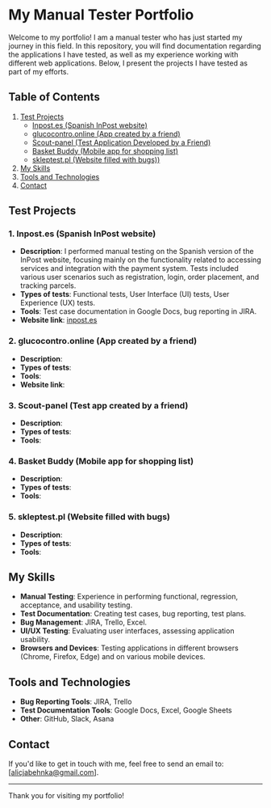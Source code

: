 # My Manual Tester Portfolio

Welcome to my portfolio! I am a manual tester who has just started my journey in this field. In this repository, you will find documentation regarding the applications I have tested, as well as my experience working with different web applications. Below, I present the projects I have tested as part of my efforts.

## Table of Contents
1. [Test Projects](#test-projects)
   - [Inpost.es (Spanish InPost website)](#inpostes-spanish-inpost-website)
   - [glucocontro.online (App created by a friend)](#glucocontro-online-app-created-by-a-friend)
   - [Scout-panel (Test Application Developed by a Friend)](#scout-panel-test-app-created-by-a-friend)
   - [Basket Buddy (Mobile app for shopping list)](#basket-buddy-mobile-app-for-shopping-list)
   - [skleptest.pl (Website filled with bugs))](#skleptest-pl-website-filled-with-bugs)
2. [My Skills](#my-skills)
3. [Tools and Technologies](#tools-and-technologies)
4. [Contact](#contact)

## Test Projects

### 1. **Inpost.es (Spanish InPost website)**
   - **Description**: I performed manual testing on the Spanish version of the InPost website, focusing mainly on the functionality related to accessing services and integration with the payment system. Tests included various user scenarios such as registration, login, order placement, and tracking parcels.
   - **Types of tests**: Functional tests, User Interface (UI) tests, User Experience (UX) tests.
   - **Tools**: Test case documentation in Google Docs, bug reporting in JIRA.
   - **Website link**: [inpost.es](https://www.inpost.es)

### 2. **glucocontro.online (App created by a friend)**
   - **Description**: 
   - **Types of tests**: 
   - **Tools**: 
   - **Website link**: 

### 3. **Scout-panel (Test app created by a friend)**
   - **Description**: 
   - **Types of tests**: 
   - **Tools**:

### 4. **Basket Buddy (Mobile app for shopping list)**
   - **Description**: 
   - **Types of tests**: 
   - **Tools**:

### 5. **skleptest.pl (Website filled with bugs)**
   - **Description**: 
   - **Types of tests**: 
   - **Tools**: 

## My Skills

- **Manual Testing**: Experience in performing functional, regression, acceptance, and usability testing.
- **Test Documentation**: Creating test cases, bug reporting, test plans.
- **Bug Management**: JIRA, Trello, Excel.
- **UI/UX Testing**: Evaluating user interfaces, assessing application usability.
- **Browsers and Devices**: Testing applications in different browsers (Chrome, Firefox, Edge) and on various mobile devices.

## Tools and Technologies

- **Bug Reporting Tools**: JIRA, Trello
- **Test Documentation Tools**: Google Docs, Excel, Google Sheets
- **Other**: GitHub, Slack, Asana

## Contact

If you'd like to get in touch with me, feel free to send an email to: [alicjabehnka@gmail.com].

---

Thank you for visiting my portfolio!
